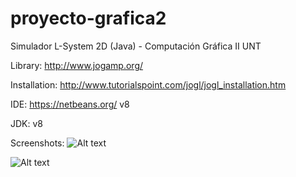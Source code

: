# proyecto-grafica2
Simulador L-System 2D (Java) -  Computación Gráfica II UNT

Library: http://www.jogamp.org/

Installation: http://www.tutorialspoint.com/jogl/jogl_installation.htm

IDE: https://netbeans.org/ v8

JDK: v8

Screenshots:
![Alt text](https://lh3.googleusercontent.com/be5dJgakaJcz2lmP2l6e64aqBZ_BKE7ZAFnfMjxHlRHX-WsxUWW8BO9Cc0oK2NanaO5JLUSHZ9wPoII=w1342-h561)

![Alt text](https://lh3.googleusercontent.com/PljP1Xs1Eovlnkr_1GTXHA17L71Qkjch44Vn2OSihw6fTaUboxxEUi2kdAFECh1RX0jGamVYmquRiXI=w1342-h561)




